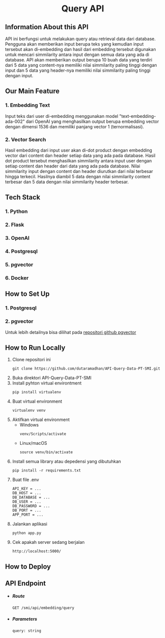 <h1 align="center"> Query API </h1>

## Information About this API
API ini berfungsi untuk melakukan query atau retrieval data dari database. Pengguna akan memberikan input berupa teks yang kemudian input tersebut akan di-embedding dan hasil dari embedding tersebut digunakan untuk mencari simmilarity antara input dengan semua data yang ada di database. API akan memberikan output berupa 10 buah data yang terdiri dari 5 data yang content-nya memiliki nilai simmilarity paling tinggi dengan input dan 5 data yang header-nya memiliki nilai simmilarity paling tinggi dengan input.

## Our Main Feature
### 1. Embedding Text
Input teks dari user di-embedding menggunakan model "text-embedding-ada-002" dari OpenAI yang menghasilkan output berupa embedding vector dengan dimensi 1536 dan memiliki panjang vector 1 (ternormalisasi).
### 2. Vector Search
Hasil embedding dari input user akan di-dot product dengan embedding vector dari content dan header setiap data yang ada pada database. Hasil dot product tersebut menghasilkan simmilarity antara input user dengan setiap content dan header dari data yang ada pada database. Nilai simmilarity input dengan content dan header diurutkan dari nilai terbesar hingga terkecil. Hasilnya diambil 5 data dengan nilai simmilarity content terbesar dan 5 data dengan nilai simmilarity header terbesar.

## Tech Stack
### 1. Python
### 2. Flask
### 3. OpenAI
### 4. Postgresql
### 5. pgvector
### 6. Docker

## How to Set Up
### 1. Postgresql
### 2. pgvector
Untuk lebih detailnya bisa dilihat pada <a href='https://github.com/pgvector/pgvector'>repositori github pgvector</a>

## How to Run Locally
1. Clone repositori ini
   ```
   git clone https://github.com/dutaramadhan/API-Query-Data-PT-SMI.git
   ```
2. Buka direktori API-Query-Data-PT-SMI
3. Install pyhton virtual environtment 
   ```
   pip install virtualenv
   ```
4. Buat virtual environment
   ```
   virtualenv venv
   ```
6. Aktifkan virtual environment
   - Windows
     ```
     venv/Scripts/activate
     ```
   - Linux/macOS
     ```
     source venv/bin/activate
     ```
7. Install semua library atau depedensi yang dibutuhkan
   ```
   pip install -r requirements.txt
   ```
8. Buat file .env
   ```
   API_KEY = ...
   DB_HOST = ... 
   DB_DATABASE = ...
   DB_USER = ...
   DB_PASSWORD = ...
   DB_PORT = ...
   APP_PORT = ...
   ```
9. Jalankan aplikasi
   ```
   python app.py
   ```
10. Cek apakah server sedang berjalan
    ```
    http://localhost:5000/
    ```

## How to Deploy

## API Endpoint
 - ##### Route
   ```
   GET /smi/api/embedding/query
   ```

- ##### Parameters
  ```
  query: string
  ```



